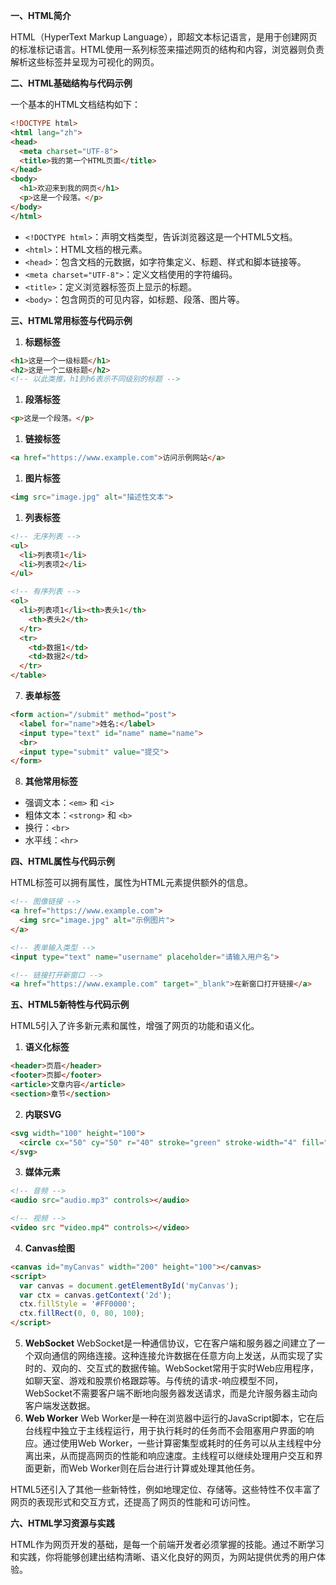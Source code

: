 **一、HTML简介**

HTML（HyperText Markup Language），即超文本标记语言，是用于创建网页的标准标记语言。HTML使用一系列标签来描述网页的结构和内容，浏览器则负责解析这些标签并呈现为可视化的网页。

**二、HTML基础结构与代码示例**

一个基本的HTML文档结构如下：

```html
<!DOCTYPE html>
<html lang="zh">
<head>
  <meta charset="UTF-8">
  <title>我的第一个HTML页面</title>
</head>
<body>
  <h1>欢迎来到我的网页</h1>
  <p>这是一个段落。</p>
</body>
</html>
```

- `<!DOCTYPE html>`：声明文档类型，告诉浏览器这是一个HTML5文档。
- `<html>`：HTML文档的根元素。
- `<head>`：包含文档的元数据，如字符集定义、标题、样式和脚本链接等。
- `<meta charset="UTF-8">`：定义文档使用的字符编码。
- `<title>`：定义浏览器标签页上显示的标题。
- `<body>`：包含网页的可见内容，如标题、段落、图片等。

**三、HTML常用标签与代码示例**

1. **标题标签**
```html
<h1>这是一个一级标题</h1>
<h2>这是一个二级标题</h2>
<!-- 以此类推，h1到h6表示不同级别的标题 -->
```

1. **段落标签**
```html
<p>这是一个段落。</p>
```

1. **链接标签**
```html
<a href="https://www.example.com">访问示例网站</a>
```

1. **图片标签**
```html
<img src="image.jpg" alt="描述性文本">
```

1. **列表标签**
```html
<!-- 无序列表 -->
<ul>
  <li>列表项1</li>
  <li>列表项2</li>
</ul>

<!-- 有序列表 -->
<ol>
  <li>列表项1</li><th>表头1</th>
    <th>表头2</th>
  </tr>
  <tr>
    <td>数据1</td>
    <td>数据2</td>
  </tr>
</table>
```

7. **表单标签**
```html
<form action="/submit" method="post">
  <label for="name">姓名:</label>
  <input type="text" id="name" name="name">
  <br>
  <input type="submit" value="提交">
</form>
```

8. **其他常用标签**
- 强调文本：`<em>` 和 `<i>`
- 粗体文本：`<strong>` 和 `<b>`
- 换行：`<br>`
- 水平线：`<hr>`

**四、HTML属性与代码示例**

HTML标签可以拥有属性，属性为HTML元素提供额外的信息。

```html
<!-- 图像链接 -->
<a href="https://www.example.com">
  <img src="image.jpg" alt="示例图片">
</a>

<!-- 表单输入类型 -->
<input type="text" name="username" placeholder="请输入用户名">

<!-- 链接打开新窗口 -->
<a href="https://www.example.com" target="_blank">在新窗口打开链接</a>
```

**五、HTML5新特性与代码示例**

HTML5引入了许多新元素和属性，增强了网页的功能和语义化。

1. **语义化标签**
```html
<header>页眉</header>
<footer>页脚</footer>
<article>文章内容</article>
<section>章节</section>
```

2. **内联SVG**
```html
<svg width="100" height="100">
  <circle cx="50" cy="50" r="40" stroke="green" stroke-width="4" fill="yellow" />
</svg>
```

3. **媒体元素**
```html
<!-- 音频 -->
<audio src="audio.mp3" controls></audio>

<!-- 视频 -->
<video src "video.mp4" controls></video>
```

4. **Canvas绘图**
```html
<canvas id="myCanvas" width="200" height="100"></canvas>
<script>
  var canvas = document.getElementById('myCanvas');
  var ctx = canvas.getContext('2d');
  ctx.fillStyle = '#FF0000';
  ctx.fillRect(0, 0, 80, 100);
</script>
```


5.  **WebSocket**
WebSocket是一种通信协议，它在客户端和服务器之间建立了一个双向通信的网络连接。这种连接允许数据在任意方向上发送，从而实现了实时的、双向的、交互式的数据传输。WebSocket常用于实时Web应用程序，如聊天室、游戏和股票价格跟踪等。与传统的请求-响应模型不同，WebSocket不需要客户端不断地向服务器发送请求，而是允许服务器主动向客户端发送数据。
6.  **Web Worker**
Web Worker是一种在浏览器中运行的JavaScript脚本，它在后台线程中独立于主线程运行，用于执行耗时的任务而不会阻塞用户界面的响应。通过使用Web Worker，一些计算密集型或耗时的任务可以从主线程中分离出来，从而提高网页的性能和响应速度。主线程可以继续处理用户交互和界面更新，而Web Worker则在后台进行计算或处理其他任务。

HTML5还引入了其他一些新特性，例如地理定位、存储等。这些特性不仅丰富了网页的表现形式和交互方式，还提高了网页的性能和可访问性。

**六、HTML学习资源与实践**

HTML作为网页开发的基础，是每一个前端开发者必须掌握的技能。通过不断学习和实践，你将能够创建出结构清晰、语义化良好的网页，为网站提供优秀的用户体验。